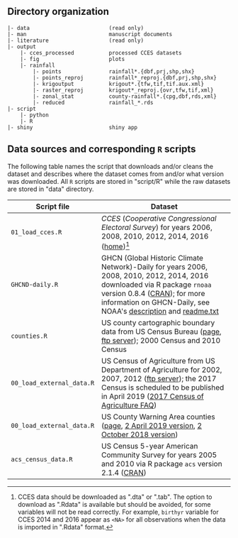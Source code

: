 ## Directory organization

```
|- data                         (read only)
|- man                          manuscript documents
|- literature                   (read only)
|- output
    |- cces_processed           processed CCES datasets 
    |- fig                      plots 
    |- rainfall
        |- points               rainfall*.{dbf,prj,shp,shx}
        |- points_reproj        rainfall*_reproj.{dbf,prj,shp,shx}
        |- krigoutput           krigout*.{tfw,tif,tif.aux.xml}
        |- raster_reproj        krigout*_reproj.{ovr,tfw,tif,xml}
        |- zonal_stat           county-rainfall*.{cpg,dbf,rds,xml} 
        |- reduced              rainfall_*.rds
|- script                       
    |- python
    |- R
|- shiny                        shiny app 
```

## Data sources and corresponding `R` scripts

The following table names the script that downloads and/or cleans the dataset and describes where the dataset comes from and/or what version was downloaded. All `R` scripts are stored in "script/R" while the raw datasets are stored in "data" directory. 

Script file | Dataset 
 ---- | ---------------------------------------------------------------
 `01_load_cces.R` | *CCES* (*Cooperative Congressional Electoral Survey*) for years 2006, 2008, 2010, 2012, 2014, 2016 ([home](https://cces.gov.harvard.edu/))[^cces] 
 `GHCND-daily.R` | GHCN (Global Historic Climate Network)-Daily for years 2006, 2008, 2010, 2012, 2014, 2016 downloaded via R package `rnoaa` version 0.8.4 ([CRAN](https://cran.r-project.org/package=rnoaa)); for more information on GHCN-Daily, see NOAA's [description](https://www.ncdc.noaa.gov/ghcn-daily-description) and [readme.txt](https://www1.ncdc.noaa.gov/pub/data/ghcn/daily/readme.txt)
 `counties.R` | US county cartographic boundary data from US Census Bureau ([page](https://www.census.gov/geo/maps-data/data/cbf/cbf_counties.html),  [ftp server](https://www2.census.gov/geo/tiger/GENZ2010/)); 2000 Census and 2010 Census
 `00_load_external_data.R` | US Census of Agriculture from US Department of Agriculture for 2002, 2007, 2012 ([ftp server](ftp://ftp.nass.usda.gov/quickstats/)); the 2017 Census is scheduled to be published in April 2019 ([2017 Census of Agriculture FAQ](https://www.nass.usda.gov/AgCensus/FAQ/2017/index.php)) 
 `00_load_external_data.R` | US County Warning Area counties ([page](https://www.weather.gov/gis/Counties), [2 April 2019 version](https://www.weather.gov/source/gis/Shapefiles/County/c_02ap19.zip), [2 October 2018 version](https://www.weather.gov/source/gis/Shapefiles/County/c_02oc18.zip))
 `acs_census_data.R` | US Census 5-year American Community Survey for years 2005 and 2010 via R package `acs` version 2.1.4 ([CRAN](https://CRAN.R-project.org/package=acs))
 

[^cces]: CCES data should be downloaded as ".dta" or ".tab". The option to download as ".Rdata" is available but should be avoided, for some variables will not be read correctly. For example, `birthyr` variable for CCES 2014 and 2016 appear as `<NA>` for all observations when the data is imported in ".Rdata" format. 

